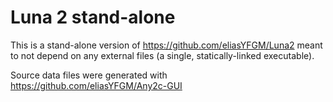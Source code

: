 # Luna 2 stand-alone
This is a stand-alone version of https://github.com/eliasYFGM/Luna2 meant to not depend on any external files (a single, statically-linked executable).

Source data files were generated with https://github.com/eliasYFGM/Any2c-GUI
